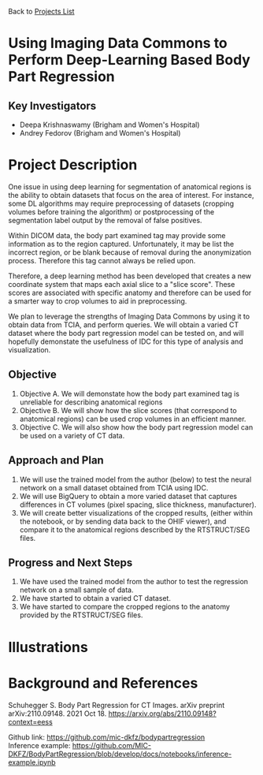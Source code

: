 Back to [Projects List](../../README.md#ProjectsList)

# Using Imaging Data Commons to Perform Deep-Learning Based Body Part Regression

## Key Investigators

- Deepa Krishnaswamy (Brigham and Women's Hospital)
- Andrey Fedorov (Brigham and Women's Hospital)

# Project Description

One issue in using deep learning for segmentation of anatomical regions is the ability to obtain datasets that focus on the area of interest. For instance, some DL algorithms may require preprocessing of datasets (cropping volumes before training the algorithm) or postprocessing of the segmentation label output by the removal of false positives. 

Within DICOM data, the body part examined tag may provide some information as to the region captured. Unfortunately, it may be list the incorrect region, or be blank because of removal during the anonymization process. Therefore this tag cannot always be relied upon. 

Therefore, a deep learning method has been developed that creates a new coordinate system that maps each axial slice to a "slice score". These scores are associated with specific anatomy and therefore can be used for a smarter way to crop volumes to aid in preprocessing.  

We plan to leverage the strengths of Imaging Data Commons by using it to obtain data from TCIA, and perform queries. We will obtain a varied CT dataset where the body part regression model can be tested on, and will hopefully demonstate the usefulness of IDC for this type of analysis and visualization. 

## Objective

<!-- Describe here WHAT you would like to achieve (what you will have as end result). -->

1. Objective A. We will demonstate how the body part examined tag is unreliable for describing anatomical regions
1. Objective B. We will show how the slice scores (that correspond to anatomical regions) can be used crop volumes in an efficient manner. 
1. Objective C. We will also show how the body part regression model can be used on a variety of CT data. 

## Approach and Plan

<!-- Describe here HOW you would like to achieve the objectives stated above. -->

1. We will use the trained model from the author (below) to test the neural network on a small dataset obtained from TCIA using IDC. 
1. We will use BigQuery to obtain a more varied dataset that captures differences in CT volumes (pixel spacing, slice thickness, manufacturer). 
1. We will create better visualizations of the cropped results, (either within the notebook, or by sending data back to the OHIF viewer), and compare it to the anatomical regions described by the RTSTRUCT/SEG files. 

## Progress and Next Steps

<!-- Update this section as you make progress, describing of what you have ACTUALLY DONE. If there are specific steps that you could not complete then you can describe them here, too. -->

1. We have used the trained model from the author to test the regression network on a small sample of data. 
1. We have started to obtain a varied CT dataset. 
1. We have started to compare the cropped regions to the anatomy provided by the RTSTRUCT/SEG files. 

# Illustrations

<!-- Add pictures and links to videos that demonstrate what has been accomplished.
![Description of picture](Example2.jpg)
![Some more images](Example2.jpg)
-->

# Background and References

<!-- If you developed any software, include link to the source code repository. If possible, also add links to sample data, and to any relevant publications. -->

Schuhegger S. Body Part Regression for CT Images. arXiv preprint arXiv:2110.09148. 2021 Oct 18. https://arxiv.org/abs/2110.09148?context=eess 

Github link: https://github.com/mic-dkfz/bodypartregression \
Inference example: https://github.com/MIC-DKFZ/BodyPartRegression/blob/develop/docs/notebooks/inference-example.ipynb 

